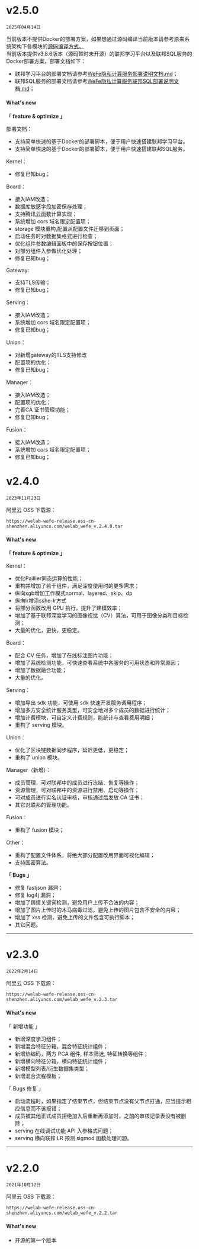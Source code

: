 # v2.5.0
`2025年04月14日`

当前版本不提供Docker的部署方案，如果想通过源码编译当前版本请参考原来系统架构下各模块的[源码编译方式。](../../README.md)  
当前版本提供v3.8.6版本（源码暂时未开源）的联邦学习平台以及联邦SQL服务的Docker部署方案，部署文档如下：
- 联邦学习平台的部署文档请参考[WeFe隐私计算服务部署说明文档.md]( https://github.com/tianmiantech/WeFe/blob/opensource-v2.5.0/deploy/WeFe%E9%9A%90%E7%A7%81%E8%AE%A1%E7%AE%97%E6%9C%8D%E5%8A%A1%E9%83%A8%E7%BD%B2%E8%AF%B4%E6%98%8E%E6%96%87%E6%A1%A3.md )；
- 联邦SQL服务的部署文档请参考[WeFe隐私计算服务联邦SQL部署说明文档.md]( https://github.com/tianmiantech/WeFe/blob/opensource-v2.5.0/deploy/WeFe%E9%9A%90%E7%A7%81%E8%AE%A1%E7%AE%97%E6%9C%8D%E5%8A%A1%E8%81%94%E9%82%A6SQL%E9%83%A8%E7%BD%B2%E8%AF%B4%E6%98%8E%E6%96%87%E6%A1%A3.md )；



#### What's new
**「 feature & optimize 」**  

部署文档：
- 支持简单快速的基于Docker的部署脚本，便于用户快速搭建联邦学习平台。
- 支持简单快速的基于Docker的部署脚本，便于用户快速搭建联邦SQL服务。

Kernel：
- 修复已知bug；

Board：
- 接入IAM改造；
- 数据库敏感字段加密保存处理；
- 支持腾讯云函数计算实现；
- 系统增加 cors 域名限定配置项；
- storage 模块重构,配置从配置文件迁移到页面；
- 启动任务时对数据集格式进行检查；
- 优化组件参数编辑面板中的保存按钮位置；
- 对部分组件入参做优化处理；
- 修复已知bug；

Gateway:
- 支持TLS传输；
- 修复已知bug；


Serving：
- 接入IAM改造；
- 系统增加 cors 域名限定配置项；
- 修复已知bug；

Union：
- 对新增gateway的TLS支持修改
- 配置项的优化；
- 修复已知bug；

Manager：
- 接入IAM改造；
- 配置项的优化；
- 完善CA 证书管理功能；
- 修复已知bug；

Fusion：
- 接入IAM改造；
- 系统增加 cors 域名限定配置项；
- 修复已知bug；

# v2.4.0
`2023年11月23日`

阿里云 OSS 下载源：

    https://welab-wefe-release.oss-cn-shenzhen.aliyuncs.com/welab_wefe_v.2.4.0.tar

#### What's new

**「 feature & optimize 」**

Kernel：
- 优化Paillier同态运算的性能；
- 重构并增加了若干组件，满足深度使用时的更多需求；
- 纵向xgb增加工作模式normal、layered、skip、dp
- 纵向lr增添sshe-lr方式
- 将部分函数改用 GPU 执行，提升了建模效率；
- 增加了基于联邦深度学习的图像视觉（CV）算法，可用于图像分类和目标检测；
- 大量的优化，更快，更稳定。


Board：
- 配合 CV 任务，增加了在线标注图片功能；
- 增加了系统检测功能，可快速查看系统中各服务的可用状态和异常原因；
- 增加了数据融合功能；
- 大量的优化。


Serving：
- 增加导出 sdk 功能，可使用 sdk 快速开发服务调用程序；
- 增加多方安全统计服务类型，可安全地对多个成员的数据进行统计；
- 增加计费模块，可自定义计费规则，能统计与查看费用明细；
- 重构了 serving 模块。


Union：
- 优化了区块链数据同步程序，延迟更低，更稳定；
- 重构了 union 模块。


Manager（新增）：
- 成员管理，可对联邦中的成员进行冻结、恢复等操作；
- 资源管理，可对联邦中的资源进行禁用、启动等操作；
- 可对成员进行实名认证审核，审核通过后发放 CA 证书；
- 其它对联邦的管理功能。


Fusion：
- 重构了 fusion 模块；


Other：
- 重构了配置文件体系，将绝大部分配置改用界面可视化编辑；
- 支持国密算法。


**「 Bugs 」**

- 修复 fastjson 漏洞；
- 修复 log4j 漏洞；
- 增加了舆情关键词检测，避免用户上传不合法的内容；
- 增加了图片上传时的木马病毒过滤，避免上传的图片包含不安全的内容；
- 增加了 xss 检测，避免上传的文件包含可执行脚本；
- 其它问题。

---

# v2.3.0
`2022年2月14日`

阿里云 OSS 下载源：

    https://welab-wefe-release.oss-cn-shenzhen.aliyuncs.com/welab_wefe_v.2.3.tar

#### What's new

「 新增功能 」

- 新增深度学习组件；
- 新增混合特征分箱，混合特征统计组件；
- 新增热编码，两方 PCA 组件, 样本筛选, 特征转换等组件；
- 新增横向特征分箱，横向特征统计组件；
- 新增模型列表/衍生数据集类型；
- 新增混合流程模板；

「 Bugs 修复 」

- 启动流程时，如果指定了结束节点，但结束节点没有父节点打通，应当提示相应信息而不该报错；
- 成员被其他正式成员拒绝加入后重新再添加时，之前的审核记录表没有被删除；
- serving 在线调试功能 API 入参格式问题；
- serving 横向联邦 LR 预测 sigmod 函数处理问题。

---

# v2.2.0
`2021年10月12日`

阿里云 OSS 下载源：

    https://welab-wefe-release.oss-cn-shenzhen.aliyuncs.com/welab_wefe_v.2.2.tar

#### What's new
* 开源的第一个版本


